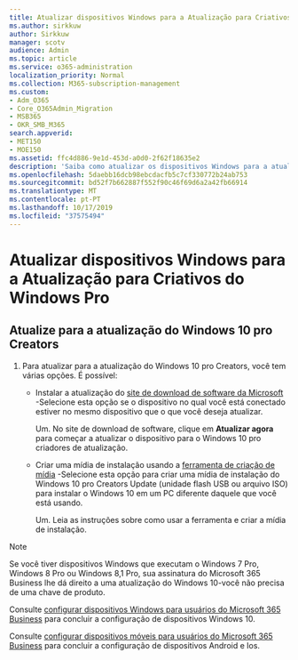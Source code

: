 ```yaml
---
title: Atualizar dispositivos Windows para a Atualização para Criativos do Windows Pro
ms.author: sirkkuw
author: Sirkkuw
manager: scotv
audience: Admin
ms.topic: article
ms.service: o365-administration
localization_priority: Normal
ms.collection: M365-subscription-management
ms.custom:
- Adm_O365
- Core_O365Admin_Migration
- MSB365
- OKR_SMB_M365
search.appverid:
- MET150
- MOE150
ms.assetid: ffc4d886-9e1d-453d-a0d0-2f62f18635e2
description: 'Saiba como atualizar os dispositivos Windows para a atualização do Windows 10 pro Creators. '
ms.openlocfilehash: 5daebb16dcb98ebcdacfb5c7cf330772b24ab753
ms.sourcegitcommit: bd52f7b662887f552f90c46f69d6a2a42fb66914
ms.translationtype: MT
ms.contentlocale: pt-PT
ms.lasthandoff: 10/17/2019
ms.locfileid: "37575494"
---
```

# <a name="upgrade-windows-devices-to-windows-pro-creators-update"></a>Atualizar dispositivos Windows para a Atualização para Criativos do Windows Pro

## <a name="upgrade-to-windows-10-pro-creators-update"></a>Atualize para a atualização do Windows 10 pro Creators
  
1. Para atualizar para a atualização do Windows 10 pro Creators, você tem várias opções. É possível:
    
    - Instalar a atualização do [site de download de software da Microsoft](https://go.microsoft.com/fwlink/?LinkID=836951 ) -Selecione esta opção se o dispositivo no qual você está conectado estiver no mesmo dispositivo que o que você deseja atualizar.
    
      Um. No site de download de software, clique em **Atualizar agora** para começar a atualizar o dispositivo para o Windows 10 pro criadores de atualização. 
    
     - Criar uma mídia de instalação usando a [ferramenta de criação de mídia](https://go.microsoft.com/fwlink/?LinkID=836960) -Selecione esta opção para criar uma mídia de instalação do Windows 10 pro Creators Update (unidade flash USB ou arquivo ISO) para instalar o Windows 10 em um PC diferente daquele que você está usando.
    
        Um. Leia as instruções sobre como usar a ferramenta e criar a mídia de instalação. 

> [!Note]
> Se você tiver dispositivos Windows que executam o Windows 7 Pro, Windows 8 Pro ou Windows 8,1 Pro, sua assinatura do Microsoft 365 Business lhe dá direito a uma atualização do Windows 10-você não precisa de uma chave de produto.
    
Consulte [configurar dispositivos Windows para usuários do Microsoft 365 Business](set-up-windows-devices.md) para concluir a configuração de dispositivos Windows 10. 
  
Consulte [configurar dispositivos móveis para usuários do Microsoft 365 Business](set-up-mobile-devices.md) para concluir a configuração de dispositivos Android e Ios. 
  
